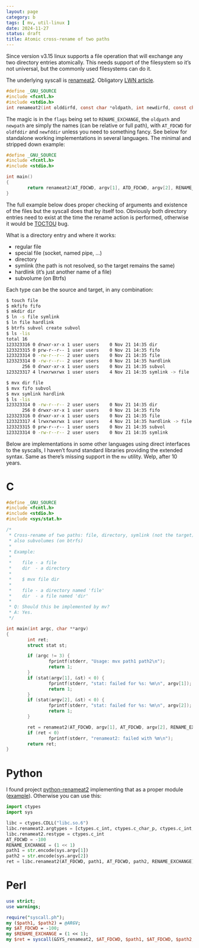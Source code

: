 ```yaml
---
layout: page
category: b
tags: [ mv, util-linux ]
date: 2024-11-27
status: draft
title: Atomic cross-rename of two paths
---
```


Since version v3.15 linux supports a file operation that will exchange any two
directory entries atomically. This needs support of the filesystem so it’s not
universal, but the commonly used filesystems can do it.

The underlying syscall is [renameat2](https://www.man7.org/linux/man-pages/man2/rename.2.html).
Obligatory [LWN article](https://lwn.net/Articles/569134/).


```c
#define _GNU_SOURCE
#include <fcntl.h>
#include <stdio.h>
int renameat2(int olddirfd, const char *oldpath, int newdirfd, const char *newpath, unsigned int flags);
```

The magic is in the `flags` being set to `RENAME_EXCHANGE`, the `oldpath` and
`newpath` are simply the names (can be relative or full path), with `AT_FDCWD`
for `oldfddir` and `newfddir` unless you need to something fancy. See below for
standalone working implementations in several languages. The minimal and
stripped down example:

```c
#define _GNU_SOURCE
#include <fcntl.h>
#include <stdio.h>

int main()
{
        return renameat2(AT_FDCWD, argv[1], ATD_FDCWD, argv[2], RENAME_EXCHANGE);
}
```

The full example below does proper checking of arguments and existence of the files
but the syscall does that by itself too. Obviously both directory entries need
to exist at the time the rename action is performed, otherwise it would be
[TOCTOU](https://en.wikipedia.org/wiki/Time-of-check_to_time-of-use) bug.

What is a directory entry and where it works:

- regular file
- special file (socket, named pipe, …)
- directory
- symlink (the path is not resolved, so the target remains the same)
- hardlink (it’s just another name of a file)
- subvolume (on Btrfs)

Each type can be the source and target, in any combination:

```sh
$ touch file
$ mkfifo fifo
$ mkdir dir
$ ln -s file symlink
$ ln file hardlink
$ btrfs subvol create subvol
$ ls -lis
total 16
123323316 0 drwxr-xr-x 1 user users    0 Nov 21 14:35 dir
123323315 0 prw-r--r-- 1 user users    0 Nov 21 14:35 fifo
123323314 0 -rw-r--r-- 2 user users    0 Nov 21 14:35 file
123323314 0 -rw-r--r-- 2 user users    0 Nov 21 14:35 hardlink
      256 0 drwxr-xr-x 1 user users    0 Nov 21 14:35 subvol
123323317 4 lrwxrwxrwx 1 user users    4 Nov 21 14:35 symlink -> file

$ mvx dir file
$ mvx fifo subvol
$ mvx symlink hardlink
$ ls -lis
123323314 0 -rw-r--r-- 2 user users    0 Nov 21 14:35 dir
      256 0 drwxr-xr-x 1 user users    0 Nov 21 14:35 fifo
123323316 0 drwxr-xr-x 1 user users    0 Nov 21 14:35 file
123323317 4 lrwxrwxrwx 1 user users    4 Nov 21 14:35 hardlink -> file
123323315 0 prw-r--r-- 1 user users    0 Nov 21 14:35 subvol
123323314 0 -rw-r--r-- 2 user users    0 Nov 21 14:35 symlink
```

Below are implementations in some other languages using direct interfaces to
the syscalls, I haven’t found standard libraries providing the extended syntax.
Same as there’s missing support in the `mv` utility. Welp, after 10 years.

# C

```c
#define _GNU_SOURCE
#include <fcntl.h>
#include <stdio.h>
#include <sys/stat.h>

/*
 * Cross-rename of two paths: file, directory, symlink (not the target),
 * also subvolumes (on btrfs)
 *
 * Example:
 *
 *    file - a file
 *    dir  - a directory
 *
 *    $ mvx file dir
 *
 *    file - a directory named 'file'
 *    dir  - a file named 'dir'
 *
 * Q: Should this be implemented by mv?
 * A: Yes.
 */

int main(int argc, char **argv)
{
        int ret;
        struct stat st;

        if (argc != 3) {
                fprintf(stderr, "Usage: mvx path1 path2\n");
                return 1;
        }
        if (stat(argv[1], &st) < 0) {
                fprintf(stderr, "stat: failed for %s: %m\n", argv[1]);
                return 1;
        }
        if (stat(argv[2], &st) < 0) {
                fprintf(stderr, "stat: failed for %s: %m\n", argv[2]);
                return 1;
        }

        ret = renameat2(AT_FDCWD, argv[1], AT_FDCWD, argv[2], RENAME_EXCHANGE);
        if (ret < 0)
                fprintf(stderr, "renameat2: failed with %m\n");
        return ret;
}
```

# Python

I found project [python-renameat2](https://github.com/jordemort/python-renameat2) implementing
that as a proper module
([example](https://python-renameat2.readthedocs.io/en/latest/examples.html#atomically-swap-two-files)).
Otherwise you can use this:

```python
import ctypes
import sys

libc = ctypes.CDLL("libc.so.6")
libc.renameat2.argtypes = [ctypes.c_int, ctypes.c_char_p, ctypes.c_int, ctypes.c_char_p, ctypes.c_uint]
libc.renameat2.restype = ctypes.c_int
AT_FDCWD = -100
RENAME_EXCHANGE = (1 << 1)
path1 = str.encode(sys.argv[1])
path2 = str.encode(sys.argv[2])
ret = libc.renameat2(AT_FDCWD, path1, AT_FDCWD, path2, RENAME_EXCHANGE)
```

# Perl

```perl
use strict;
use warnings;

require("syscall.ph");
my ($path1, $path2) = @ARGV;
my $AT_FDCWD = -100;
my $RENAME_EXCHANGE = (1 << 1);
my $ret = syscall(&SYS_renameat2, $AT_FDCWD, $path1, $AT_FDCWD, $path2, $RENAME_EXCHANGE);
```
